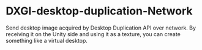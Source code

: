 # DXGI-desktop-duplication-Network
Send desktop image acquired by Desktop Duplication API over network.
By receiving it on the Unity side and using it as a texture, you can create something like a virtual desktop.
